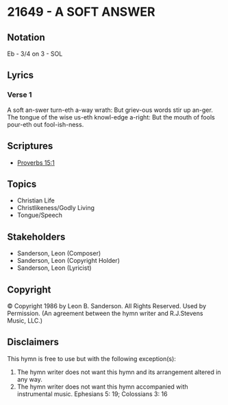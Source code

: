 # 21649 - A SOFT ANSWER

## Notation

Eb - 3/4 on 3 - SOL

## Lyrics

### Verse 1

A soft an-swer turn-eth a-way wrath: But griev-ous words stir up an-ger. The tongue of the wise us-eth knowl-edge a-right: But the mouth of fools pour-eth out fool-ish-ness.


## Scriptures

- [Proverbs 15:1](https://www.biblegateway.com/passage/?search=Proverbs%2015%3A1)

## Topics

- Christian Life
- Christlikeness/Godly Living
- Tongue/Speech

## Stakeholders

- Sanderson, Leon (Composer)
- Sanderson, Leon (Copyright Holder)
- Sanderson, Leon (Lyricist)

## Copyright

© Copyright 1986 by Leon B. Sanderson. All Rights Reserved. Used by Permission.
(An agreement between the hymn writer and R.J.Stevens Music, LLC.)

## Disclaimers

This hymn is free to use but with the following exception(s):
1. The hymn writer does not want this hymn and its arrangement altered in any way.
2. The hymn writer does not want this hymn accompanied with instrumental music.
Ephesians 5: 19; Colossians 3: 16

